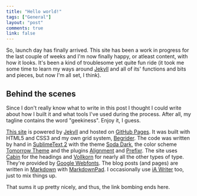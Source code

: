 ```yaml
---
title: "Hello world!"
tags: ["General"]
layout: "post"
comments: true
link: false
---
```


So, launch day has finally arrived. This site has been a work in progress for the last couple of weeks and I'm now finally happy, or atleast content, with how it looks. It's been a kind of troublesome yet quite fun ride (it took me some time to learn my ways around [Jekyll](http://www.jekyllrb.com/) and all of its' functions and bits and pieces, but now I'm all set, I think).

## Behind the scenes

Since I don't really know what to write in this post I thought I could write about how I built it and what tools I've used during the process. After all, my tagline contains the word "geekiness". Enjoy it, I guess.

[This site](http://ellengummesson.com/) is powered by [Jekyll](http://www.jekyllrb.com/) and hosted on [GitHub Pages](http://pages.github.com/). It was built with HTML5 and CSS3 and my own grid system, [Begrider](/projects/begrider). The code was written by hand in [SublimeText 2](http://www.sublimetext.com/) with the theme [Soda Dark](https://github.com/buymeasoda/soda-theme/), the color scheme [Tomorrow Theme](https://github.com/chriskempson/tomorrow-theme) and the plugins [Alignment](http://wbond.net/sublime_packages/alignment/) and [Prefixr](http://wbond.net/sublime_packages/prefixr). The site uses [Cabin](http://www.google.com/webfonts/specimen/Cabin) for the headings and [Vollkorn](http://www.google.com/webfonts/specimen/Vollkorn) for nearly all the other types of type. They're provided by [Google Webfonts](http://www.google.com/webfonts). The blog posts (and pages) are written in [Markdown](http://http://daringfireball.net/projects/markdown/) with [MarkdownPad](http://www.markdownpad.com/). I occasionally use [iA Writer](http://www.iawriter.com/) too, just to mix things up.

That sums it up pretty nicely, and thus, the link bombing ends here.
